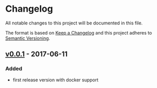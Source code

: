 # Changelog
All notable changes to this project will be documented in this file.

The format is based on [Keep a Changelog](http://keepachangelog.com/)
and this project adheres to [Semantic Versioning](http://semver.org/).

## [v0.0.1] - 2017-06-11
### Added
- first release version with docker support

[v0.0.1]: https://github.com/cookie-cage/resume-core-api/tags/v0.0.1
